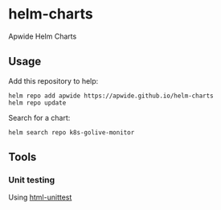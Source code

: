 # helm-charts
Apwide Helm Charts

## Usage

Add this repository to help:
```shell
helm repo add apwide https://apwide.github.io/helm-charts
helm repo update
```

Search for a chart:
```shell
helm search repo k8s-golive-monitor
```


## Tools

### Unit testing

Using [html-unittest](https://github.com/helm-unittest/helm-unittest)


